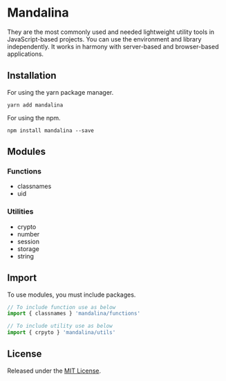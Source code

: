# Mandalina

They are the most commonly used and needed lightweight utility tools in JavaScript-based projects.
You can use the environment and library independently.
It works in harmony with server-based and browser-based applications.

## Installation
For using the yarn package manager.
```
yarn add mandalina
```
For using the npm.

```
npm install mandalina --save
```

## Modules

### Functions

- classnames
- uid

### Utilities

- crypto
- number
- session
- storage
- string

## Import

To use modules, you must include packages.

```js
// To include function use as below
import { classnames } 'mandalina/functions'

// To include utility use as below
import { crpyto } 'mandalina/utils'
```

## License 

Released under the [MIT License](http://www.opensource.org/licenses/mit-license.php).